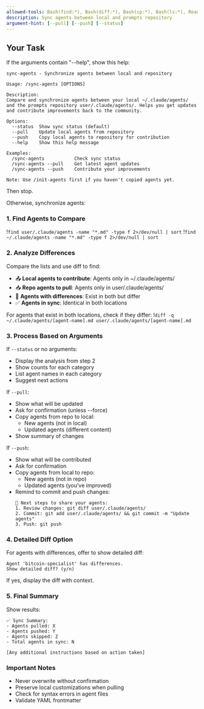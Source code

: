 ```yaml
---
allowed-tools: Bash(find:*), Bash(diff:*), Bash(cp:*), Bash(ls:*), Read, Write, Grep
description: Sync agents between local and prompts repository
argument-hint: [--pull] [--push] [--status]
---
```


## Your Task

If the arguments contain "--help", show this help:

```
sync-agents - Synchronize agents between local and repository

Usage: /sync-agents [OPTIONS]

Description:
Compare and synchronize agents between your local ~/.claude/agents/
and the prompts repository user/.claude/agents/. Helps you get updates
and contribute improvements back to the community.

Options:
  --status  Show sync status (default)
  --pull    Update local agents from repository
  --push    Copy local agents to repository for contribution
  --help    Show this help message

Examples:
  /sync-agents           Check sync status
  /sync-agents --pull    Get latest agent updates
  /sync-agents --push    Contribute your improvements

Note: Use /init-agents first if you haven't copied agents yet.
```

Then stop.

Otherwise, synchronize agents:

### 1. Find Agents to Compare
!`find user/.claude/agents -name "*.md" -type f 2>/dev/null | sort`
!`find ~/.claude/agents -name "*.md" -type f 2>/dev/null | sort`

### 2. Analyze Differences

Compare the lists and use diff to find:
- 📤 **Local agents to contribute**: Agents only in ~/.claude/agents/
- 📥 **Repo agents to pull**: Agents only in user/.claude/agents/
- 🔄 **Agents with differences**: Exist in both but differ
- ✅ **Agents in sync**: Identical in both locations

For agents that exist in both locations, check if they differ:
!`diff -q ~/.claude/agents/[agent-name].md user/.claude/agents/[agent-name].md`

### 3. Process Based on Arguments

If `--status` or no arguments:
- Display the analysis from step 2
- Show counts for each category
- List agent names in each category
- Suggest next actions

If `--pull`:
- Show what will be updated
- Ask for confirmation (unless --force)
- Copy agents from repo to local:
  - New agents (not in local)
  - Updated agents (different content)
- Show summary of changes

If `--push`:
- Show what will be contributed
- Ask for confirmation
- Copy agents from local to repo:
  - New agents (not in repo)
  - Updated agents (you've improved)
- Remind to commit and push changes:
  ```
  📝 Next steps to share your agents:
  1. Review changes: git diff user/.claude/agents/
  2. Commit: git add user/.claude/agents/ && git commit -m "Update agents"
  3. Push: git push
  ```

### 4. Detailed Diff Option

For agents with differences, offer to show detailed diff:
```
Agent 'bitcoin-specialist' has differences.
Show detailed diff? (y/n)
```

If yes, display the diff with context.

### 5. Final Summary

Show results:
```
✅ Sync Summary:
- Agents pulled: X
- Agents pushed: Y
- Agents skipped: Z
- Total agents in sync: N

[Any additional instructions based on action taken]
```

### Important Notes
- Never overwrite without confirmation
- Preserve local customizations when pulling
- Check for syntax errors in agent files
- Validate YAML frontmatter